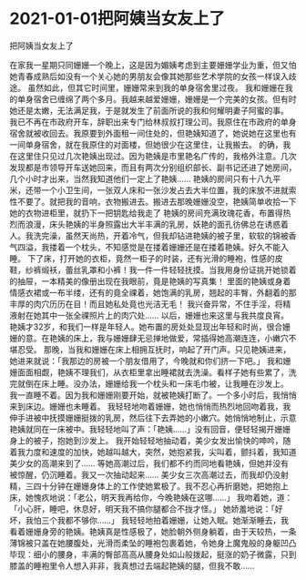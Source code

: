 # 2021-01-01把阿姨当女友上了



把阿姨当女友上了



在家我一星期只同姗姗一个晚上，这是因为媚姨考虑到主要姗姗学业为重，但又怕她青春成熟后如没有一个关心她的男朋友会像其她那些艺术学院的女孩一样误入歧途。
虽然如此，但其它时间里，姗姗常来到我的单身宿舍里过夜。
我和姗姗在我的单身宿舍已缠绵了两个多月。我越来越爱姗姗，姗姗是一个完美的女孩。但有时她还是太嫩，无法满足我，于是就发生了前面所说的我和何耀明妻子阿蜜的事。
我已不再在市政府开车，辞职出来专门给林叔叔打理公司。我原住在市政府的单身宿舍就被收回去。我原要到外面租一间住处的，但艳姨知道了，她说她在这里也有一间单身宿舍，就在我原住的对面楼，但她很少在这里住，让我搬去。
的确，我在这里住只见过几次艳姨出现过。因为艳姨是市里艳名广传的，我格外注意。几次发现都是市领导开车送她回来，而且有两次分别组织部长、副书记还进了她房间，几个小时才出来，当然我知道他们一定上了艳姨……
艳姨的房间只有十八九平米，还带一个小卫生间，一张双人床和一张沙发占去大半位置，我的床放不进就索性不要了。就把我的音响，衣物搬进去。搬进去那晚姗姗没空，艳姨简单收拾一下她的衣物进柜里，就扔下一把钥匙给我走了
艳姨的房间充满玫瑰花香，布置得热烈而浪漫，床头艳姨的半身照露出大半丰满的乳房，妖艳的面孔彷佛总在诱惑着人。我洗完澡，虽然天尚热，开着冷气，但我却钻进艳姨的被子里，软软的锦被香气四溢，我搂着一个枕头，不知感觉是在搂着姗姗还是在搂着艳姨。好久不能入睡。
下了床，打开她的衣柜，竟然一柜子的时装，还有光滑的睡袍，性感的皮鞋，纱裤缎袄，蕾丝乳罩和小裤！我一件一件轻轻抚摸。当我用身份证挑开她锁着的抽屉，一本精美的像册出现在我眼前，竟是艳姨的写真集！
里面的艳姨或身着情感衣裙或一布半缕，还有的竟全祼着，她饱满的乳房，翘起的丰臀，外翻着的那丰厚的肉穴历历在目！而且她私处竟也光洁无毛！
我兴奋异常，不住手淫，将精液射在她其中一张全祼照片上的肉穴处……
以后，姗姗也来这里与我共度良宵。艳姨才32岁，和我们一样是年轻人。她布置的房处处显现出年轻和时尚，很合姗姗的意。在艳姨的床上，我与姗姗肆无忌掸地做爱，常插得她高潮连连，小嫩穴不堪忍受。
那晚，当我和姗姗在床上相拥互抚时，响起了开门声。只见艳姨进来，她进来就说：「我那边的房被一个朋友借用了，今晚就和你们挤一下吧。」
我和姗姗面面相觑，艳姨不理我们，从衣柜里拿出睡裙就去洗澡。看样子她有些累了，洗完就倒在床上睡。没办法，姗姗给我一个枕头和一床毛巾被，让我睡在沙发上。
我一直睡不着。因为我和姗姗刚要开始，就被艳姨打断了。一个多小时后，我悄悄来到床边。姗姗也未睡着。
我轻轻地吻着姗姗，她也悄悄而热烈地回吻着我，我伸手进被中抚摸姗姗挺拨的乳房，然后往下去弄她的小嫩穴。她悄悄地制止，示意艳姨就同在一床被中。我轻轻地叫了声：「艳姨……」没有回音，便轻轻揭开姗姗身上的被子，抱她到沙发上。
我开始轻轻地抽动着，美少女发出愉快的呻吟，随着我力度和速度的加快，她越叫越大，突然，她抱紧我，尖叫着，颤抖着，我知道美少女的高潮来到了……
等她高潮过后，我们都不约而同地看艳姨，但她并没有被惊醒，仍沉睡着。我又一次抽动起来……
美少女三次高潮过去，而我却仍没射精，三四十分钟在姗姗身体上的工作使她累极了。我不忍心再折磨她，把她抱上床，她愧疚地说：「老公，明天我再给你，今晚艳姨在这哪……」
我吻着她，道：「小心肝，睡吧，休息好，明天我不搞你腿都合不拢才怪。」
她娇羞地说：「好坏，我怕三个我都不够你……」
我轻轻地拍着姗姗，让她入眠。她渐渐睡去，我看着姗姗身旁的艳姨。艳姨真是性感极了，她脸朝外侧身躺着，由于天较热，一条薄锦被只盖在她腰腹处，光滑而柔坠的睡袍包裹着她，令她身上魔鬼般的身躯凹凸毕现：细小的腰身，丰满的臀部高高从腰身处如山般拨起，挺涨的奶子微露，只到膝盖的睡袍里令人想入非非，我真想过去端起艳姨的腿，但我不敢……


